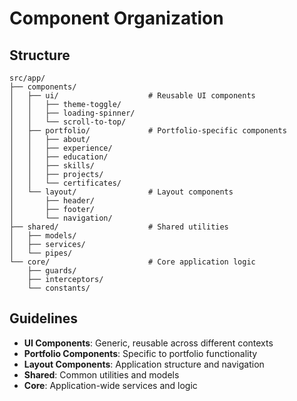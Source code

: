 # Component Organization

## Structure
```
src/app/
├── components/
│   ├── ui/                    # Reusable UI components
│   │   ├── theme-toggle/
│   │   ├── loading-spinner/
│   │   └── scroll-to-top/
│   ├── portfolio/             # Portfolio-specific components
│   │   ├── about/
│   │   ├── experience/
│   │   ├── education/
│   │   ├── skills/
│   │   ├── projects/
│   │   └── certificates/
│   └── layout/                # Layout components
│       ├── header/
│       ├── footer/
│       └── navigation/
├── shared/                    # Shared utilities
│   ├── models/
│   ├── services/
│   └── pipes/
└── core/                      # Core application logic
    ├── guards/
    ├── interceptors/
    └── constants/
```

## Guidelines
- **UI Components**: Generic, reusable across different contexts
- **Portfolio Components**: Specific to portfolio functionality
- **Layout Components**: Application structure and navigation
- **Shared**: Common utilities and models
- **Core**: Application-wide services and logic